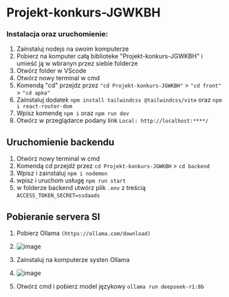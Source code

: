 # Projekt-konkurs-JGWKBH
 
### Instalacja oraz uruchomienie:

1. Zainstaluj nodejs na swoim komputerze
2. Pobierz na komputer całą biblioteke "Projekt-konkurs-JGWKBH" i umieść ją w wbranyn przez siebie folderze
3. Otwórz folder w VScode
4. Otwórz nowy terminal w cmd
5. Komendą "cd" przejdz przez `"cd Projekt-konkurs-JGWKBH"` > `"cd front"` > `"cd apka"`
6. Zainstaluj dodatek `npm install tailwindcss @tailwindcss/vite` oraz `npm i react-router-dom`
7. Wpisz komendę `npm i` oraz `npm run dev`
8. Otwórz w przeglądarce podany link `Local: http://localhost:****/`

## Uruchomienie backendu

1. Otwórz nowy terminal w cmd
2. Komendą cd przejdź przez `cd Projekt-konkurs-JGWKBH` > `cd backend`
3. Wpisz i zainstaluj `npm i nodemon`
4. wpisz i uruchom usługę `npm run start`
5. w folderze backend utwórz plik `.env` z treścią `ACCESS_TOKEN_SECRET=ssdaads`

## Pobieranie servera SI
1. Pobierz Ollama `(https://ollama.com/download)`
2. ![image](https://github.com/user-attachments/assets/6215dd22-1ac5-49a2-9e10-eba93224e549)
 
4. Zainstaluj na komputerze systen Ollama
5. ![image](https://github.com/user-attachments/assets/d179cf7f-47b7-4b79-b908-b733f2a56ed9)
  
7. Otwórz cmd i pobierz model językowy `ollama run deepseek-r1:8b`

